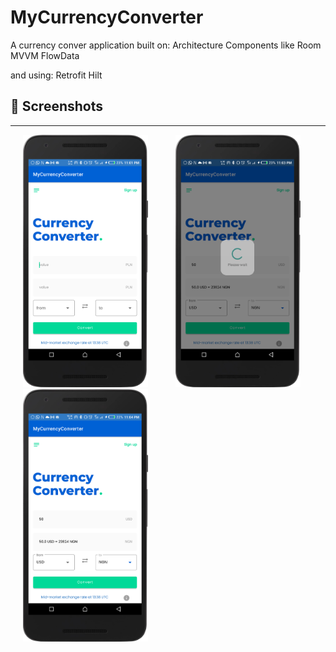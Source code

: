 # MyCurrencyConverter

A currency conver application built on:
Architecture Components like
Room
MVVM
FlowData

and using:
Retrofit
Hilt

 ## 📸 Screenshots
---------------------------------

<div>  

<img src="/screenshots/index.png" height="auto" width="200" hspace="20">

<img src="/screenshots/loading.png" height="auto" width="200" hspace="20">

<img src="/screenshots/converted.png" height="auto" width="200" hspace="20">

</div>
